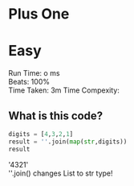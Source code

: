 Plus One
=========
# Easy
Run Time: o ms         
Beats: 100%      
Time Taken: 3m
Time Compexity: 

## What is this code?
```python
digits = [4,3,2,1]
result = ''.join(map(str,digits))
result
```
'4321'   
''.join() changes List to str type!  
